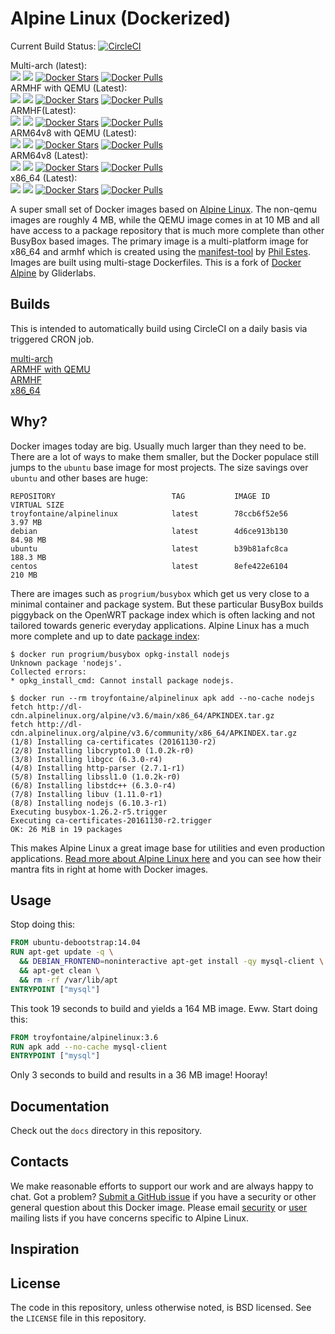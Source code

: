 # Alpine Linux (Dockerized)

Current Build Status: [![CircleCI](https://circleci.com/gh/troyfontaine/alpinelinux.svg?style=shield)](https://circleci.com/gh/troyfontaine/alpinelinux)  

Multi-arch (latest):  
[![](https://images.microbadger.com/badges/image/troyfontaine/alpinelinux.svg)](https://microbadger.com/images/troyfontaine/alpinelinux "Get your own image badge on microbadger.com")
[![](https://images.microbadger.com/badges/version/troyfontaine/alpinelinux.svg)](https://microbadger.com/images/troyfontaine/alpinelinux "Get your own version badge on microbadger.com")
[![Docker Stars](https://img.shields.io/docker/stars/troyfontaine/alpinelinux.svg)]()
[![Docker Pulls](https://img.shields.io/docker/pulls/troyfontaine/alpinelinux.svg)]()  
ARMHF with QEMU (Latest):  
[![](https://images.microbadger.com/badges/image/troyfontaine/armhf-alpinelinux.svg)](https://microbadger.com/images/troyfontaine/armhf-alpinelinux "Get your own image badge on microbadger.com")
[![](https://images.microbadger.com/badges/version/troyfontaine/armhf-alpinelinux.svg)](https://microbadger.com/images/troyfontaine/armhf-alpinelinux "Get your own version badge on microbadger.com")
[![Docker Stars](https://img.shields.io/docker/stars/troyfontaine/armhf-alpinelinux.svg)]()
[![Docker Pulls](https://img.shields.io/docker/pulls/troyfontaine/armhf-alpinelinux.svg)]()  
ARMHF(Latest):  
[![](https://images.microbadger.com/badges/image/troyfontaine/armhf_min-alpinelinux.svg)](https://microbadger.com/images/troyfontaine/armhf_min-alpinelinux "Get your own image badge on microbadger.com")
[![](https://images.microbadger.com/badges/version/troyfontaine/armhf_min-alpinelinux.svg)](https://microbadger.com/images/troyfontaine/armhf_min-alpinelinux "Get your own version badge on microbadger.com")
[![Docker Stars](https://img.shields.io/docker/stars/troyfontaine/armhf_min-alpinelinux.svg)]()
[![Docker Pulls](https://img.shields.io/docker/pulls/troyfontaine/armhf_min-alpinelinux.svg)]()  
ARM64v8 with QEMU (Latest):  
[![](https://images.microbadger.com/badges/image/troyfontaine/arm64v8-alpinelinux.svg)](https://microbadger.com/images/troyfontaine/arm64v8-alpinelinux "Get your own image badge on microbadger.com")
[![](https://images.microbadger.com/badges/version/troyfontaine/arm64v8-alpinelinux.svg)](https://microbadger.com/images/troyfontaine/arm64v8-alpinelinux "Get your own version badge on microbadger.com")
[![Docker Stars](https://img.shields.io/docker/stars/troyfontaine/arm64v8_min-alpinelinux.svg)]()
[![Docker Pulls](https://img.shields.io/docker/pulls/troyfontaine/arm64v8_min-alpinelinux.svg)]()  
ARM64v8 (Latest):  
[![](https://images.microbadger.com/badges/image/troyfontaine/arm64v8_min-alpinelinux.svg)](https://microbadger.com/images/troyfontaine/arm64v8_min-alpinelinux "Get your own image badge on microbadger.com")
[![](https://images.microbadger.com/badges/version/troyfontaine/arm64v8_min-alpinelinux.svg)](https://microbadger.com/images/troyfontaine/arm64v8_min-alpinelinux "Get your own version badge on microbadger.com")
[![Docker Stars](https://img.shields.io/docker/stars/troyfontaine/arm64v8_min-alpinelinux.svg)]()
[![Docker Pulls](https://img.shields.io/docker/pulls/troyfontaine/arm64v8_min-alpinelinux.svg)]()  
x86_64 (Latest):  
[![](https://images.microbadger.com/badges/image/troyfontaine/x86_64-alpinelinux.svg)](https://microbadger.com/images/troyfontaine/x86_64-alpinelinux "Get your own image badge on microbadger.com")
[![](https://images.microbadger.com/badges/version/troyfontaine/x86_64-alpinelinux.svg)](https://microbadger.com/images/troyfontaine/x86_64-alpinelinux "Get your own version badge on microbadger.com")
[![Docker Stars](https://img.shields.io/docker/stars/troyfontaine/x86_64-alpinelinux.svg)]()
[![Docker Pulls](https://img.shields.io/docker/pulls/troyfontaine/x86_64-alpinelinux.svg)]()

A super small set of Docker images based on [Alpine Linux][alpine]. The non-qemu images are roughly 4 MB, while the QEMU image comes in at 10 MB and all have access to a package repository that is much more complete than other BusyBox based images.  The primary image is a multi-platform image for x86_64 and armhf which is created using the [manifest-tool](https://github.com/estesp/manifest-tool) by [Phil Estes](https://twitter.com/estesp).  Images are built using multi-stage Dockerfiles.  This is a fork of [Docker Alpine][gliderlabs] by Gliderlabs.

## Builds

This is intended to automatically build using CircleCI on a daily basis via triggered CRON job.

[multi-arch](https://hub.docker.com/r/troyfontaine/alpinelinux/)  
[ARMHF with QEMU](https://hub.docker.com/r/troyfontaine/armhf-alpinelinux/)  
[ARMHF](https://hub.docker.com/r/troyfontaine/armhf_min-alpinelinux/)  
[x86_64](https://hub.docker.com/r/troyfontaine/x86_64-alpinelinux/)  

## Why?

Docker images today are big. Usually much larger than they need to be. There are a lot of ways to make them smaller, but the Docker populace still jumps to the `ubuntu` base image for most projects. The size savings over `ubuntu` and other bases are huge:

```
REPOSITORY          				TAG           IMAGE ID          VIRTUAL SIZE
troyfontaine/alpinelinux          	latest        78ccb6f52e56      3.97 MB
debian              				latest        4d6ce913b130      84.98 MB
ubuntu              				latest        b39b81afc8ca      188.3 MB
centos              				latest        8efe422e6104      210 MB
```

There are images such as `progrium/busybox` which get us very close to a minimal container and package system. But these particular BusyBox builds piggyback on the OpenWRT package index which is often lacking and not tailored towards generic everyday applications. Alpine Linux has a much more complete and up to date [package index][alpine-packages]:

```console
$ docker run progrium/busybox opkg-install nodejs
Unknown package 'nodejs'.
Collected errors:
* opkg_install_cmd: Cannot install package nodejs.

$ docker run --rm troyfontaine/alpinelinux apk add --no-cache nodejs
fetch http://dl-cdn.alpinelinux.org/alpine/v3.6/main/x86_64/APKINDEX.tar.gz
fetch http://dl-cdn.alpinelinux.org/alpine/v3.6/community/x86_64/APKINDEX.tar.gz
(1/8) Installing ca-certificates (20161130-r2)
(2/8) Installing libcrypto1.0 (1.0.2k-r0)
(3/8) Installing libgcc (6.3.0-r4)
(4/8) Installing http-parser (2.7.1-r1)
(5/8) Installing libssl1.0 (1.0.2k-r0)
(6/8) Installing libstdc++ (6.3.0-r4)
(7/8) Installing libuv (1.11.0-r1)
(8/8) Installing nodejs (6.10.3-r1)
Executing busybox-1.26.2-r5.trigger
Executing ca-certificates-20161130-r2.trigger
OK: 26 MiB in 19 packages
```

This makes Alpine Linux a great image base for utilities and even production applications. [Read more about Alpine Linux here][alpine-about] and you can see how their mantra fits in right at home with Docker images.

## Usage

Stop doing this:

```dockerfile
FROM ubuntu-debootstrap:14.04
RUN apt-get update -q \
  && DEBIAN_FRONTEND=noninteractive apt-get install -qy mysql-client \
  && apt-get clean \
  && rm -rf /var/lib/apt
ENTRYPOINT ["mysql"]
```
This took 19 seconds to build and yields a 164 MB image. Eww. Start doing this:

```dockerfile
FROM troyfontaine/alpinelinux:3.6
RUN apk add --no-cache mysql-client
ENTRYPOINT ["mysql"]
```

Only 3 seconds to build and results in a 36 MB image!  Hooray!

## Documentation

Check out the `docs` directory in this repository.

## Contacts

We make reasonable efforts to support our work and are always happy to chat.  Got a problem? [Submit a GitHub issue][issues] if you have a security or other general question about this Docker image. Please email [security](http://lists.alpinelinux.org/alpine-security/summary.html) or [user](http://lists.alpinelinux.org/alpine-user/summary.html) mailing lists if you have concerns specific to Alpine Linux.

## Inspiration



## License

The code in this repository, unless otherwise noted, is BSD licensed. See the `LICENSE` file in this repository.

[alpine-packages]: http://pkgs.alpinelinux.org/
[alpine-about]: https://www.alpinelinux.org/about/
[issues]: https://github.com/troyfontaine/armhf-alpinelinux/issues
[alpine]: http://alpinelinux.org/
[hub]: https://hub.docker.com/r/troyfontaine/armhf-alpinelinux/
[gliderlabs]: https://github.com/gliderlabs/docker-alpine
